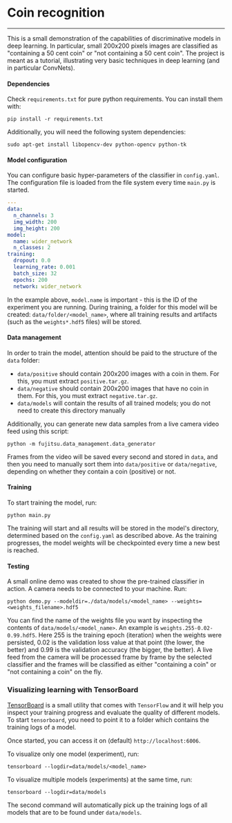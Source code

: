# Coin recognition
---

This is a small demonstration of the capabilities of discriminative models in deep learning. In particular, small 200x200 pixels images are classified as "containing a 50 cent coin" or "not containing a 50 cent coin". The project is meant as a tutorial, illustrating very basic techniques in deep learning (and in particular ConvNets).

#### Dependencies
Check `requirements.txt` for pure python requirements. You can install them with:

```
pip install -r requirements.txt
```

Additionally, you will need the following system dependencies:

```
sudo apt-get install libopencv-dev python-opencv python-tk
```

#### Model configuration
You can configure basic hyper-parameters of the classifier in `config.yaml`. The configuration file is loaded from the file system every time `main.py` is started.

```yaml
---
data:
  n_channels: 3
  img_width: 200
  img_height: 200
model:
  name: wider_network
  n_classes: 2
training:
  dropout: 0.0
  learning_rate: 0.001
  batch_size: 32
  epochs: 200
  network: wider_network
```

In the example above, `model.name` is important - this is the ID of the experiment you are running. During training, a folder for this model will be created: `data/folder/<model_name>`, where all training results and artifacts (such as the `weights*.hdf5` files) will be stored.

#### Data management
In order to train the model, attention should be paid to the structure of the `data` folder:

* `data/positive` should contain 200x200 images with a coin in them. For this, you must extract `positive.tar.gz`.
* `data/negative` should contain 200x200 images that have no coin in them. For this, you must extract `negative.tar.gz`.
* `data/models` will contain the results of all trained models; you do not need to create this directory manually

Additionally, you can generate new data samples from a live camera video feed using this script:

```
python -m fujitsu.data_management.data_generator
```

Frames from the video will be saved every second and stored in `data`, and then you need to manually sort them into `data/positive` or `data/negative`, depending on whether they contain a coin (positive) or not.

#### Training
To start training the model, run:

```
python main.py
```

The training will start and all results will be stored in the model's directory, determined based on the `config.yaml` as described above. As the training progresses, the model weights will be checkpointed every time a new best is reached.

#### Testing
A small online demo was created to show the pre-trained classifier in action. A camera needs to be connected to your machine. Run:

```
python demo.py --modeldir=./data/models/<model_name> --weights=<weights_filename>.hdf5
```

You can find the name of the weights file you want by inspecting the contents of `data/models/<model_name>`. An example is `weights.255-0.02-0.99.hdf5`. Here 255 is the training epoch (iteration) when the weights were persisted, 0.02 is the validation loss value at that point (the lower, the better) and 0.99 is the validation accuracy (the bigger, the better).
A live feed from the camera will be processed frame by frame by the selected classifier and the frames will be classified as either "containing a coin" or "not containing a coin" on the fly.


### Visualizing learning with TensorBoard
[TensorBoard](https://www.tensorflow.org/get_started/summaries_and_tensorboard) is a small utility that comes with `TensorFlow` and it will help you inspect your training progress and evaluate the quality of different models. 
To start `tensorboard`, you need to point it to a folder which contains the training logs of a model.

Once started, you can access it on (default) `http://localhost:6006`.

To visualize only one model (experiment), run:

```
tensorboard --logdir=data/models/<model_name>
```

To visualize multiple models (experiments) at the same time, run:

```
tensorboard --logdir=data/models
```

The second command will automatically pick up the training logs of all models that are to be found under `data/models`.
